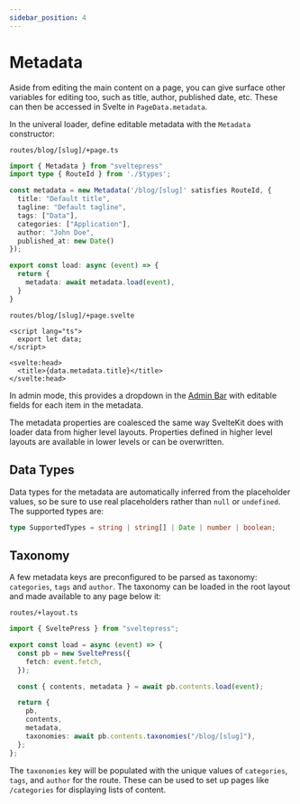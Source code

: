 ```yaml
---
sidebar_position: 4
---
```


# Metadata

Aside from editing the main content on a page, you can give surface other variables for editing too,
such as title, author, published date, etc. These can then be accessed in Svelte in `PageData.metadata`.

In the univeral loader, define editable metadata with the `Metadata` constructor:

`routes/blog/[slug]/+page.ts`

```ts
import { Metadata } from "sveltepress"
import type { RouteId } from './$types';

const metadata = new Metadata('/blog/[slug]' satisfies RouteId, {
  title: "Default title",
  tagline: "Default tagline",
  tags: ["Data"],
  categories: ["Application"],
  author: "John Doe",
  published_at: new Date()
});

export const load: async (event) => {
  return {
    metadata: await metadata.load(event),
  }
}
```

`routes/blog/[slug]/+page.svelte`

```svelte
<script lang="ts">
  export let data;
</script>

<svelte:head>
  <title>{data.metadata.title}</title>
</svelte:head>
```

In admin mode, this provides a dropdown in the [Admin Bar](/admin-dashboard#admin-bar) with editable fields for each item in the metadata.

The metadata properties are coalesced the same way SvelteKit does with loader data from higher level
layouts. Properties defined in higher level layouts are available in lower levels or can be overwritten.

## Data Types

Data types for the metadata are automatically inferred from the placeholder values, so be sure to use
real placeholders rather than `null` or `undefined`. The supported types are:

```ts
type SupportedTypes = string | string[] | Date | number | boolean;
```

## Taxonomy

A few metadata keys are preconfigured to be parsed as taxonomy: `categories`, `tags` and `author`.
The taxonomy can be loaded in the root layout and made available to any page below it:

`routes/+layout.ts`

```ts
import { SveltePress } from "sveltepress";

export const load = async (event) => {
  const pb = new SveltePress({
    fetch: event.fetch,
  });

  const { contents, metadata } = await pb.contents.load(event);

  return {
    pb,
    contents,
    metadata,
    taxonomies: await pb.contents.taxonomies("/blog/[slug]"),
  };
};
```

The `taxonomies` key will be populated with the unique values of `categories`, `tags`, and `author`
for the route. These can be used to set up pages like `/categories` for displaying lists of content.
